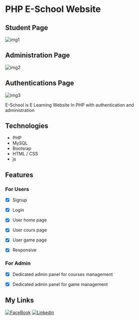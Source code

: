 # PHP E-School Website 

## Student Page 
![img1](https://user-images.githubusercontent.com/91164878/194417124-1340e2b7-40f6-41d6-9915-be38b130f41b.jpg)

## Administration Page 
![img2](https://user-images.githubusercontent.com/91164878/194417713-e9b4cbf8-76cb-41d2-b336-31f651087a90.jpg)

## Authentications Page
![img3](https://user-images.githubusercontent.com/91164878/194417937-065ee639-0bdb-4d27-92a8-4652cb20882f.jpg)

E-School is E Learning Website In PHP with authentication and administration 


## Technologies

- PHP
- MySQL
- Bootsrap
- HTML / CSS
- js




## Features 

### For Users 
- [x] Signup
- [x] Login
- [x] User home page
- [x] User cours page 
- [x] User game page 
- [x] Responsive


### For Admin
- [x] Dedicated admin panel for courses management
- [x] Dedicated admin panel for game management





## My Links

[![FaceBook](https://img.shields.io/badge/Facebook-1877F2?style=for-the-badge&logo=facebook&logoColor=white)](https://www.facebook.com/habib.sidiahmed.5)   [![Linkedin](https://img.shields.io/badge/LinkedIn-0077B5?style=for-the-badge&logo=linkedin&logoColor=white)](https://www.linkedin.com/in/sidi-ahmed-habib-18163220a/)
